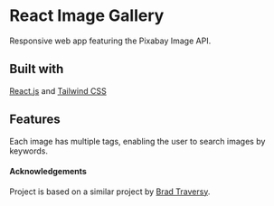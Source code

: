 # React Image Gallery
Responsive web app featuring the Pixabay Image API.

## Built with
[React.js](https://reactjs.org/) and [Tailwind CSS](https://tailwindcss.com/)

## Features
Each image has multiple tags, enabling the user to search images by keywords.

#### Acknowledgements
Project is based on a similar project by [Brad Traversy](https://www.youtube.com/channel/UC29ju8bIPH5as8OGnQzwJyA).
